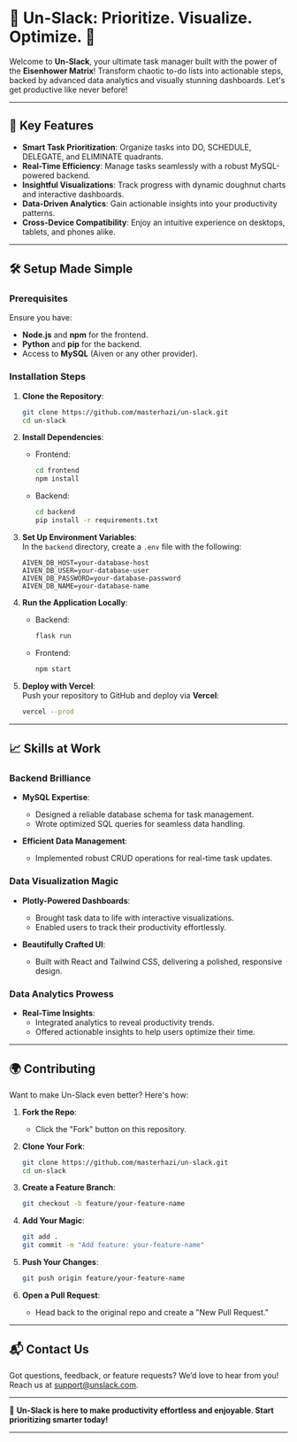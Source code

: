 # 🚀 **Un-Slack**: Prioritize. Visualize. Optimize. 🚀  

Welcome to **Un-Slack**, your ultimate task manager built with the power of the **Eisenhower Matrix**! Transform chaotic to-do lists into actionable steps, backed by advanced data analytics and visually stunning dashboards. Let's get productive like never before!  

---

## 🌟 **Key Features**  

- **Smart Task Prioritization**: Organize tasks into DO, SCHEDULE, DELEGATE, and ELIMINATE quadrants.  
- **Real-Time Efficiency**: Manage tasks seamlessly with a robust MySQL-powered backend.  
- **Insightful Visualizations**: Track progress with dynamic doughnut charts and interactive dashboards.  
- **Data-Driven Analytics**: Gain actionable insights into your productivity patterns.  
- **Cross-Device Compatibility**: Enjoy an intuitive experience on desktops, tablets, and phones alike.  

---

## 🛠️ **Setup Made Simple**  

### **Prerequisites**  
Ensure you have:  
- **Node.js** and **npm** for the frontend.  
- **Python** and **pip** for the backend.  
- Access to **MySQL** (Aiven or any other provider).  

### **Installation Steps**  

1. **Clone the Repository**:  
   ```bash  
   git clone https://github.com/masterhazi/un-slack.git  
   cd un-slack  
   ```  

2. **Install Dependencies**:  
   - Frontend:  
     ```bash  
     cd frontend  
     npm install  
     ```  
   - Backend:  
     ```bash  
     cd backend  
     pip install -r requirements.txt  
     ```  

3. **Set Up Environment Variables**:  
   In the `backend` directory, create a `.env` file with the following:  
   ```env  
   AIVEN_DB_HOST=your-database-host  
   AIVEN_DB_USER=your-database-user  
   AIVEN_DB_PASSWORD=your-database-password  
   AIVEN_DB_NAME=your-database-name  
   ```  

4. **Run the Application Locally**:  
   - Backend:  
     ```bash  
     flask run  
     ```  
   - Frontend:  
     ```bash  
     npm start  
     ```  

5. **Deploy with Vercel**:  
   Push your repository to GitHub and deploy via **Vercel**:  
   ```bash  
   vercel --prod  
   ```  

---

## 📈 **Skills at Work**  

### **Backend Brilliance**  

- **MySQL Expertise**:  
  - Designed a reliable database schema for task management.  
  - Wrote optimized SQL queries for seamless data handling.  

- **Efficient Data Management**:  
  - Implemented robust CRUD operations for real-time task updates.  

### **Data Visualization Magic**  

- **Plotly-Powered Dashboards**:  
  - Brought task data to life with interactive visualizations.  
  - Enabled users to track their productivity effortlessly.  

- **Beautifully Crafted UI**:  
  - Built with React and Tailwind CSS, delivering a polished, responsive design.  

### **Data Analytics Prowess**  

- **Real-Time Insights**:  
  - Integrated analytics to reveal productivity trends.  
  - Offered actionable insights to help users optimize their time.  

---

## 🌍 **Contributing**  

Want to make Un-Slack even better? Here's how:  

1. **Fork the Repo**:  
   - Click the "Fork" button on this repository.  

2. **Clone Your Fork**:  
   ```bash  
   git clone https://github.com/masterhazi/un-slack.git  
   cd un-slack  
   ```  

3. **Create a Feature Branch**:  
   ```bash  
   git checkout -b feature/your-feature-name  
   ```  

4. **Add Your Magic**:  
   ```bash  
   git add .  
   git commit -m "Add feature: your-feature-name"  
   ```  

5. **Push Your Changes**:  
   ```bash  
   git push origin feature/your-feature-name  
   ```  

6. **Open a Pull Request**:  
   - Head back to the original repo and create a "New Pull Request."  

---

## 📬 **Contact Us**  

Got questions, feedback, or feature requests? We’d love to hear from you! Reach us at [support@unslack.com](mailto:hajiafridbaba@gmail.com).  

---

🎉 **Un-Slack is here to make productivity effortless and enjoyable. Start prioritizing smarter today!**  

---  


